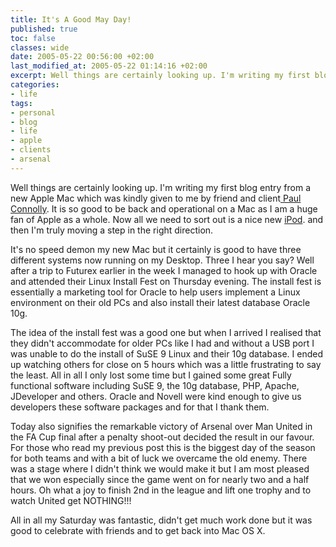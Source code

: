 ```yaml
---
title: It's A Good May Day!
published: true
toc: false
classes: wide
date: 2005-05-22 00:56:00 +02:00
last_modified_at: 2005-05-22 01:14:16 +02:00
excerpt: Well things are certainly looking up. I'm writing my first blog entry from a new Apple Mac which was kindly given to me.
categories:
- life
tags:
- personal
- blog
- life
- apple
- clients
- arsenal
---
```

Well things are certainly looking up. I'm writing my first blog entry from a new Apple Mac which was kindly given to me by friend and client<span style="text-decoration: underline;"> </span><a href="http://www.brightbluebeetle.com/">Paul Connolly</a>. It is so good to be back and operational on a Mac as I am a huge fan of Apple as a whole. Now all we need to sort out is a nice new <a href="http://www.apple.com/ipod/">iPod</a>. and then I'm truly moving a step in the right direction.

It's no speed demon my new Mac but it certainly is good to have three different systems now running on my Desktop. Three I hear you say? Well after a trip to Futurex earlier in the week I managed to hook up with Oracle and attended their Linux Install Fest on Thursday evening. The install fest is essentially a marketing tool for Oracle to help users implement a Linux environment on their old PCs and also install their latest database Oracle 10g.

The idea of the install fest was a good one but when I arrived I realised that they didn't accommodate for older PCs like I had and without a USB port I was unable to do the install of SuSE 9 Linux and their 10g database. I ended up watching others for close on 5 hours which was a little frustrating to say the least. All in all I only lost some time but I gained some great Fully functional software including SuSE 9, the 10g database, PHP, Apache, JDeveloper and others. Oracle and Novell were kind enough to give us developers these software packages and for that I thank them.

Today also signifies the remarkable victory of Arsenal over Man United in the FA Cup final after a penalty shoot-out decided the result in our favour. For those who read my previous post this is the biggest day of the season for both teams and with a bit of luck we overcame the old enemy. There was a stage where I didn't think we would make it but I am most pleased that we won especially since the game went on for nearly two and a half hours. Oh what a joy to finish 2nd in the league and lift one trophy and to watch United get NOTHING!!!

All in all my Saturday was fantastic, didn't get much work done but it was good to celebrate with friends and to get back into Mac OS X.
